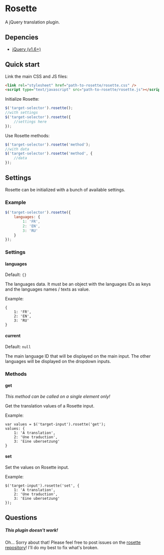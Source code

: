 # Rosette

A jQuery translation plugin.

## Depencies

- [jQuery (v1.6+)](https://jquery.com)

## Quick start

Link the main CSS and JS files:
```html
<link rel="stylesheet" href="path-to-rosette/rosette.css" />
<script type="text/javascript" src="path-to-rosette/rosette.js"></script>
```

Initialize Rosette:
```javascript
$('target-selector').rosette();
//with settings
$('target-selector').rosette({
    //settings here
});
```

Use Rosette methods:
```javascript
$('target-selector').rosette('method');
//with data
$('target-selector').rosette('method', {
    //data
});
```

## Settings

Rosette can be initialized with a bunch of available settings.

### Example

```javascript
$('target-selector').rosette({
	languages: {
		1: 'FR', 
		2: 'EN', 
		3: 'RU'
	}
});
```

### Settings

#### languages

Default: `{}`

The languages data. It must be an object with the languages IDs as keys and the languages names / texts as value.

Example:

```
{
	1: 'FR', 
	2: 'EN', 
	3: 'RU'
}
```

#### current

Default: `null`

The main language ID that will be displayed on the main input. The other languages will be displayed on the dropdown inputs.

### Methods

#### get

*This method can be called on a single element only!*

Get the translation values of a Rosette input.

Example:

```
var values = $('target-input').rosette('get');
values: {
	1: 'A translation', 
	2: 'Une traduction', 
	3: 'Eine ubersetzung'
}
```

#### set

Set the values on Rosette input.

Example:

```
$('target-input').rosette('set', {
	1: 'A translation', 
	2: 'Une traduction', 
	3: 'Eine ubersetzung'
});
```

## Questions

##### This plugin doesn't work!
Oh... Sorry about that! Please feel free to post issues on the [rosette repository](https://github.com/pitininja/rosette)! I'll do my best to fix what's broken.